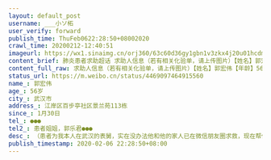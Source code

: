 ```yaml
---
layout: default_post
username: ___小ソ柘
user_verify: forward
publish_time: ThuFeb0622:28:50+08002020
crawl_time: 20200212-12:40:51
imageurl: https://wx1.sinaimg.cn/orj360/63c60d36gy1gbn1v3zkx4j20u01hcdmm.jpg,https://wx1.sinaimg.cn/orj360/63c60d36gy1gbn1v56e4ej20u01hcteu.jpg,https://wx4.sinaimg.cn/orj360/63c60d36gy1gbn1v69o41j20tc134taj.jpg,https://wx3.sinaimg.cn/orj360/63c60d36gy1gbn1v1zxmzj20u0140q8b.jpg
content_brief: 肺炎患者求助超话 求助人信息（若有相关化验单，请上传图片）【姓名】郭宏伟【年龄】56岁【所在城市】武汉市【所在小区、社区】江岸区百步亭社区景兰苑113栋【患病时间】1月30日【联系方式】●●●【其他紧急联系人】患者姐姐，郭乐君:●●●【病情描述】 （患者为我本人在武汉 ...全文
content_full_raw: 求助人信息（若有相关化验单，请上传图片）【姓名】郭宏伟【年龄】56岁【所在城市】武汉市【所在小区、社区】江岸区百步亭社区景兰苑113栋【患病时间】1月30日【联系方式】●●●【其他紧急联系人】患者姐姐，郭乐君:●●●【病情描述】（患者为我本人在武汉的表舅，实在没办法他和他的家人已在微信朋友圈求救，现在帮他转发至微博，恳请有关部门关注此事，及时救助病人）本人于1月30日开始发烧，自己在家吃头孢、康泰克、莲花清瘟胶囊，以及退烧药四天一直未见好转，目前仍持续高烧40度，浑身无力、神志不清、呼吸困难。本人于2月1日早上去了百步亭社区医院，因之前刚用退热栓体温当时36.9，医生没有开任何针剂就开了药让我回家，回家后持续高烧不退，2月3日早上又去了社区普仁医院，医生给我抽血做了CT，抽血两项指标均超标，CT结果肺部明显感染，医生给出的结论是高度疑似，让我立即去三甲医院就医。目前已联系多家医院，均告知医院目前没有开佳院证收发热病人的权力，全部是由社区登记排队入院。目前，高烧40度神志不清、浑身无力、呼吸困难，持续高烧难受连一针吊针都没有打上，联系120前面还有400多人排队，我一直与88岁老母亲居住在一起，两人一起这么久，也怕目前已联系多家医院，均告知医院目前没有开住院证收发热病人的权力，全部是由社区登记排队入院。目前，高烧40度神志不清、浑身无力、呼吸困难，持续高烧难受连一针吊针都没有打上，联系120前面还有400多人排队，我一直与88岁老母亲居住在一起，两人一起这么久，也怕母亲疑似感染，而且她做过心脏搭桥去年又刚动过手术。如果没有地方收治我，整栋楼甚至整个小区都有被传染的危险。4天前跟百步亭社区、居委会、每天打几十个电话联系，苦苦哀求尽早安排床位，2月6日已在汉口医院注射了3天后体温仍然40多度，人目前已接近昏迷。迫不得已跟社区联系询问进展情况，告知明天马上上报!3天前答复说可做核酸检测，今天得到的是马上上报，说给回复也一直无果，简直是视同生命如儿戏。所以，我唯有恳请政府救救我!
status_url: https://m.weibo.cn/status/4469097464915560
name_: 郭宏伟
age_: 56岁
city_: 武汉市
address_: 江岸区百步亭社区景兰苑113栋
since_: 1月30日
tel_: ●●●
tel2_: 患者姐姐，郭乐君●●●
desc_: （患者为我本人在武汉的表舅，实在没办法他和他的家人已在微信朋友圈求救，现在帮他转发至微博，恳请有关部门关注此事，及时救助病人）本人于1月30日开始发烧，自己在家吃头孢、康泰克、莲花清瘟胶囊，以及退烧药四天一直未见好转，目前仍持续高烧40度，浑身无力、神志不清、呼吸困难。本人于2月1日早上去了百步亭社区医院，因之前刚用退热栓体温当时36.9，医生没有开任何针剂就开了药让我回家，回家后持续高烧不退，2月3日早上又去了社区普仁医院，医生给我抽血做了CT，抽血两项指标均超标，CT结果肺部明显感染，医生给出的结论是高度疑似，让我立即去三甲医院就医。目前已联系多家医院，均告知医院目前没有开佳院证收发热病人的权力，全部是由社区登记排队入院。目前，高烧40度神志不清、浑身无力、呼吸困难，持续高烧难受连一针吊针都没有打上，联系120前面还有400多人排队，我一直与88岁老母亲居住在一起，两人一起这么久，也怕目前已联系多家医院，均告知医院目前没有开住院证收发热病人的权力，全部是由社区登记排队入院。目前，高烧40度神志不清、浑身无力、呼吸困难，持续高烧难受连一针吊针都没有打上，联系120前面还有400多人排队，我一直与88岁老母亲居住在一起，两人一起这么久，也怕母亲疑似感染，而且她做过心脏搭桥去年又刚动过手术。如果没有地方收治我，整栋楼甚至整个小区都有被传染的危险。4天前跟百步亭社区、居委会、每天打几十个电话联系，苦苦哀求尽早安排床位，2月6日已在汉口医院注射了3天后体温仍然40多度，人目前已接近昏迷。迫不得已跟社区联系询问进展情况，告知明天马上上报!3天前答复说可做核酸检测，今天得到的是马上上报，说给回复也一直无果，简直是视同生命如儿戏。所以，我唯有恳请政府救救我!
publish_timestamp: 2020-02-06 22:28:50+08:00
---
```

